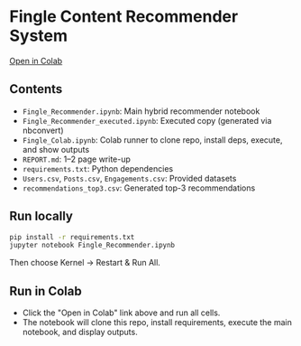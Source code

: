 # Fingle Content Recommender System

[Open in Colab](https://colab.research.google.com/github/MaurishKaushik11/Fingle-Content-Recommender-System/blob/main/Fingle_Colab.ipynb)

## Contents
- `Fingle_Recommender.ipynb`: Main hybrid recommender notebook
- `Fingle_Recommender_executed.ipynb`: Executed copy (generated via nbconvert)
- `Fingle_Colab.ipynb`: Colab runner to clone repo, install deps, execute, and show outputs
- `REPORT.md`: 1–2 page write-up
- `requirements.txt`: Python dependencies
- `Users.csv`, `Posts.csv`, `Engagements.csv`: Provided datasets
- `recommendations_top3.csv`: Generated top-3 recommendations

## Run locally
```bash
pip install -r requirements.txt
jupyter notebook Fingle_Recommender.ipynb
```
Then choose Kernel → Restart & Run All.

## Run in Colab
- Click the "Open in Colab" link above and run all cells.
- The notebook will clone this repo, install requirements, execute the main notebook, and display outputs.
